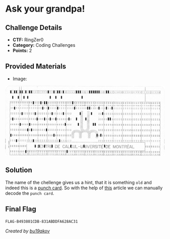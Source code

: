 # Ask your grandpa!

## Challenge Details 

- **CTF:** RingZer0
- **Category:** Coding Challenges
- **Points:** 2

## Provided Materials

- Image:

![Image](./file.jpg)


## Solution

The name of the chellenge gives us a hint, that it is something `old` and indeed this is a [punch card](https://www.computerhope.com/jargon/p/punccard.htm). So with the help of [this](https://craftofcoding.wordpress.com/2017/01/28/read-your-own-punch-cards/) article we can manually decode the `punch card`.

## Final Flag

`FLAG-B493801CDB-831ABDDFA628AC31`

*Created by [bu19akov](https://github.com/bu19akov)*
